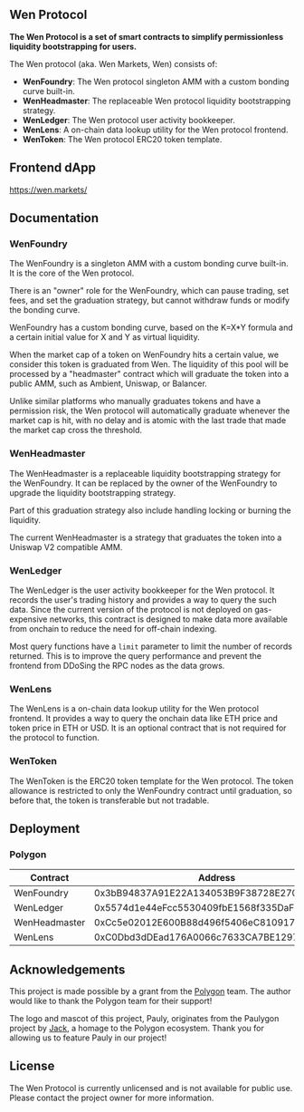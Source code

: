 ## Wen Protocol

**The Wen Protocol is a set of smart contracts to simplify permissionless liquidity bootstrapping for users.**

The Wen protocol (aka. Wen Markets, Wen) consists of:

- **WenFoundry**: The Wen protocol singleton AMM with a custom bonding curve built-in.
- **WenHeadmaster**: The replaceable Wen protocol liquidity bootstrapping strategy.
- **WenLedger**: The Wen protocol user activity bookkeeper.
- **WenLens**: A on-chain data lookup utility for the Wen protocol frontend.
- **WenToken**: The Wen protocol ERC20 token template.

## Frontend dApp

https://wen.markets/

## Documentation

### WenFoundry

The WenFoundry is a singleton AMM with a custom bonding curve built-in. It is the core of the Wen protocol.

There is an "owner" role for the WenFoundry, which can pause trading, set fees, and set the graduation strategy, but cannot withdraw funds or modify the bonding curve.

WenFoundry has a custom bonding curve, based on the K=X\*Y formula and a certain initial value for X and Y as virtual liquidity.

When the market cap of a token on WenFoundry hits a certain value, we consider this token is graduated from Wen. The liquidity of this pool will be processed by a "headmaster" contract which will graduate the token into a public AMM, such as Ambient, Uniswap, or Balancer.

Unlike similar platforms who manually graduates tokens and have a permission risk, the Wen protocol will automatically graduate whenever the market cap is hit, with no delay and is atomic with the last trade that made the market cap cross the threshold.

### WenHeadmaster

The WenHeadmaster is a replaceable liquidity bootstrapping strategy for the WenFoundry. It can be replaced by the owner of the WenFoundry to upgrade the liquidity bootstrapping strategy.

Part of this graduation strategy also include handling locking or burning the liquidity.

The current WenHeadmaster is a strategy that graduates the token into a Uniswap V2 compatible AMM.

### WenLedger

The WenLedger is the user activity bookkeeper for the Wen protocol. It records the user's trading history and provides a way to query the such data. Since the current version of the protocol is not deployed on gas-expensive networks, this contract is designed to make data more available from onchain to reduce the need for off-chain indexing.

Most query functions have a `limit` parameter to limit the number of records returned. This is to improve the query performance and prevent the frontend from DDoSing the RPC nodes as the data grows.

### WenLens

The WenLens is a on-chain data lookup utility for the Wen protocol frontend. It provides a way to query the onchain data like ETH price and token price in ETH or USD. It is an optional contract that is not required for the protocol to function.

### WenToken

The WenToken is the ERC20 token template for the Wen protocol. The token allowance is restricted to only the WenFoundry contract until graduation, so before that, the token is transferable but not tradable.

## Deployment

### Polygon

| Contract      | Address                                    |
| ------------- | ------------------------------------------ |
| WenFoundry    | 0x3bB94837A91E22A134053B9F38728E27055ec3d1 |
| WenLedger     | 0x5574d1e44eFcc5530409fbE1568f335DaF83951c |
| WenHeadmaster | 0xCc5e02012E600B88d496f5406eC810917B1169f9 |
| WenLens       | 0xC0Dbd3dDEad176A0066c7633CA7BE12973Da75Ca |

## Acknowledgements

This project is made possible by a grant from the [Polygon](https://polygon.technology/) team. The author would like to thank the Polygon team for their support!

The logo and mascot of this project, Pauly, originates from the Paulygon project by [Jack](https://x.com/jackmelnick_), a homage to the Polygon ecosystem. Thank you for allowing us to feature Pauly in our project!

## License

The Wen Protocol is currently unlicensed and is not available for public use. Please contact the project owner for more information.
